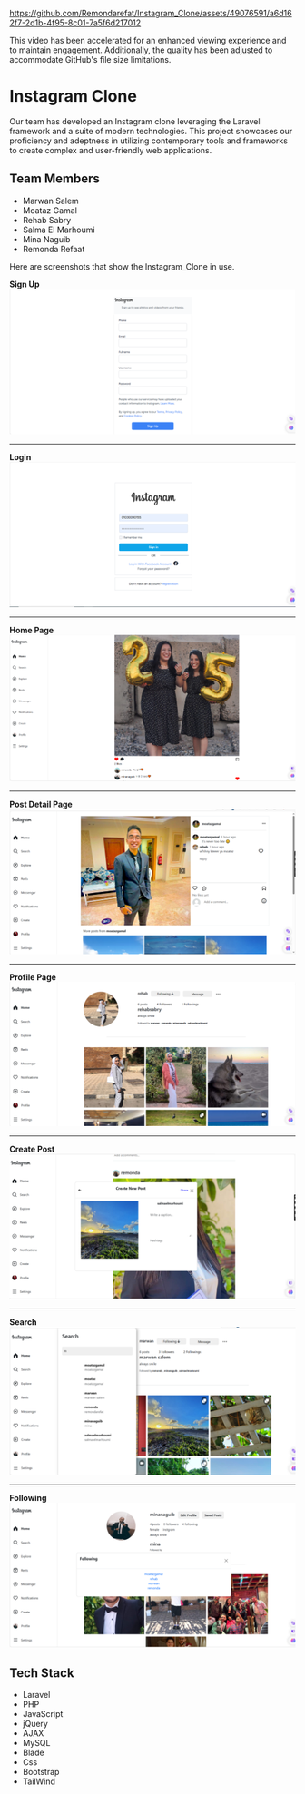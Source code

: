 https://github.com/Remondarefat/Instagram_Clone/assets/49076591/a6d162f7-2d1b-4f95-8c01-7a5f6d217012

This video has been accelerated for an enhanced viewing experience and to maintain engagement. Additionally, the quality has been adjusted to accommodate GitHub's file size limitations.
# Instagram Clone

Our team has developed an Instagram clone leveraging the Laravel framework and a suite of modern technologies. This project showcases our proficiency and adeptness in utilizing contemporary tools and frameworks to create complex and user-friendly web applications.

## Team Members

* Marwan Salem
* Moataz Gamal 
* Rehab Sabry
* Salma El Marhoumi
* Mina Naguib
* Remonda Refaat

Here are screenshots that show the Instagram_Clone in use.

**Sign Up**
![Sign Up](/images/register.png?raw=true "Sign Up")

---


**Login**
![Login](/images/loggg.png?raw=true "Login")

---

**Home Page**
![Home Page](/images/homee.png?raw=true "Home Page")

---

**Post Detail Page**
![Item Detail](/images/postdesc.png?raw=true "Post Detail Page")

---

**Profile Page**
![Shopping Cart](/images/profile.png?raw=true "Profile Page")

---

**Create Post**
![Delivery Details](/images/publish.png?raw=true "Create Post")

---

**Search**
![Check Out](/images/search.png?raw=true "Search")

---

**Following**
![Contact Us](/images/following.png?raw=true "Following")


## Tech Stack
* Laravel
* PHP
* JavaScript
* jQuery
* AJAX
* MySQL
* Blade
* Css
* Bootstrap
* TailWind
